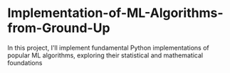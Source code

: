 # Implementation-of-ML-Algorithms-from-Ground-Up
In this project, I'll implement fundamental Python implementations of popular ML algorithms, exploring their statistical and mathematical foundations
